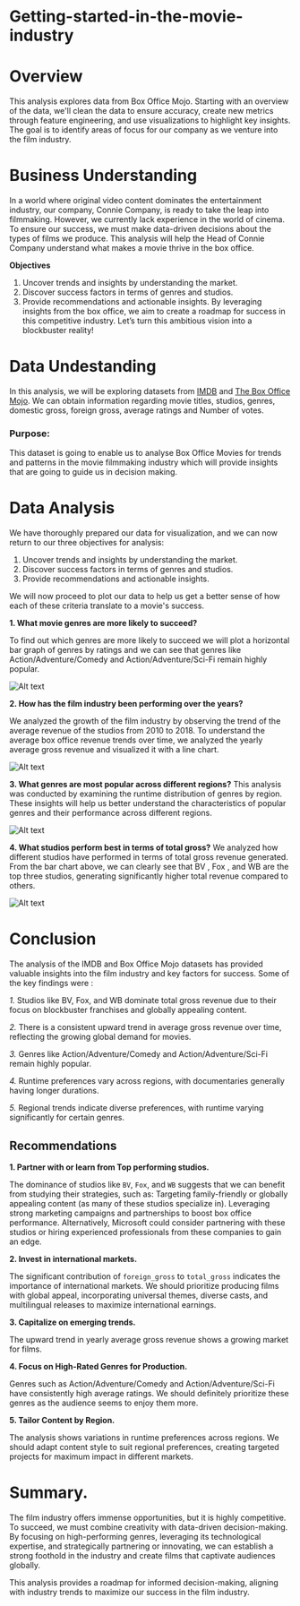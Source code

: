 # Getting-started-in-the-movie-industry
# Overview

This analysis explores data from Box Office Mojo. Starting with an overview of the data, we'll clean the data to ensure accuracy, create new metrics through feature engineering, and use visualizations to highlight key insights. The goal is to identify areas of focus for our company as we venture into the film industry.

# Business Understanding

In a world where original video content dominates the entertainment industry, our company, Connie Company, is ready to take the leap into filmmaking. However, we currently lack experience in the world of cinema. To ensure our success, we must make data-driven decisions about the types of films we produce. This analysis will help the Head of Connie Company understand what makes a movie thrive in the box office.

**Objectives**

1. Uncover trends and insights by understanding the market.
2. Discover success factors in terms of genres and studios.
3. Provide recommendations and actionable insights.
By leveraging insights from the box office, we aim to create a roadmap for success in this competitive industry. Let’s turn this ambitious vision into a blockbuster reality!

# Data Undestanding 

In this analysis, we will be exploring datasets from [IMDB](https://www.imdb.com/) and [The Box Office Mojo](https://www.boxofficemojo.com/). We can obtain information regarding movie titles, studios, genres, domestic gross, foreign gross, average ratings and Number of votes.
### Purpose:
This dataset is going to enable us to analyse Box Office Movies for trends and patterns in the movie filmmaking industry which will provide insights that are going to guide us in decision making.

# Data Analysis

We have thoroughly prepared our data for visualization, and we can now return to our three objectives for analysis:

1. Uncover trends and insights by understanding the market.
2. Discover success factors in terms of genres and studios.
3. Provide recommendations and actionable insights.

We will now proceed to plot our data to help us get a better sense of how each of these criteria translate to a movie's success.

**1. What movie genres are more likely to succeed?**

To find out which genres are more likely to succeed we will plot a horizontal bar graph of genres by ratings and we can see that genres like Action/Adventure/Comedy and Action/Adventure/Sci-Fi remain highly popular.

![Alt text](https://github.com/Brendamutai/Getting-started-in-the-movie-industry/blob/main/Capture.JPG)

**2. How has the film industry been performing over the years?**

We analyzed the growth of the film industry by observing the trend of the average revenue of the studios from 2010 to 2018.
To understand the average box office revenue trends over time, we analyzed the yearly average gross revenue and visualized it with a line chart.

![Alt text](https://github.com/Brendamutai/Getting-started-in-the-movie-industry/blob/main/Total%20gross%20by%20year.JPG)

**3. What genres are most popular across different regions?**
This analysis was conducted by examining the runtime distribution of genres by region. 
These insights will help us better understand the characteristics of popular genres and their performance across different regions.

![Alt text](https://github.com/Brendamutai/Getting-started-in-the-movie-industry/blob/main/genres%20by%20region.JPG)

**4. What studios perform best in terms of total gross?**
We analyzed how different studios have performed in terms of total gross revenue generated. From the bar chart above, we can clearly see that BV , Fox , and WB are the top three studios, generating significantly higher total revenue compared to others.

![Alt text](https://github.com/Brendamutai/Getting-started-in-the-movie-industry/blob/main/Total%20gross%20by%20studio.JPG)
# Conclusion

The analysis of the IMDB and Box Office Mojo datasets has provided valuable insights into the film industry and key factors for success. Some of the key findings were :

*1.* Studios like BV, Fox, and WB dominate total gross revenue due to their focus on blockbuster franchises and globally appealing content.

*2.* There is a consistent upward trend in average gross revenue over time, reflecting the growing global demand for movies.

*3.* Genres like Action/Adventure/Comedy and Action/Adventure/Sci-Fi remain highly popular.

*4.* Runtime preferences vary across regions, with documentaries generally having longer durations.

*5.* Regional trends indicate diverse preferences, with runtime varying significantly for certain genres.

## Recommendations

**1. Partner with or learn from Top performing studios.**

The dominance of studios like `BV`, `Fox`, and `WB` suggests that we can benefit from studying their strategies, such as:
Targeting family-friendly or globally appealing content (as many of these studios specialize in).
Leveraging strong marketing campaigns and partnerships to boost box office performance.
Alternatively, Microsoft could consider partnering with these studios or hiring experienced professionals from these companies to gain an edge.

**2. Invest in international markets.**

The significant contribution of `foreign_gross` to `total_gross` indicates the importance of international markets.
We should prioritize producing films with global appeal, incorporating universal themes, diverse casts, and multilingual releases to maximize international earnings.

**3. Capitalize on emerging trends.**

The upward trend in yearly average gross revenue shows a growing market for films.

**4. Focus on High-Rated Genres for Production.**

Genres such as Action/Adventure/Comedy and Action/Adventure/Sci-Fi have consistently high average ratings. We should definitely prioritize these genres as the audience seems to enjoy them more. 

**5. Tailor Content by Region.**

The analysis shows variations in runtime preferences across regions. We should adapt content style to suit regional preferences, creating targeted projects for maximum impact in different markets.


# Summary.

The film industry offers immense opportunities, but it is highly competitive. To succeed, we must combine creativity with data-driven decision-making. By focusing on high-performing genres, leveraging its technological expertise, and strategically partnering or innovating, we can establish a strong foothold in the industry and create films that captivate audiences globally.

This analysis provides a roadmap for informed decision-making, aligning with industry trends to maximize our success in the film industry.
